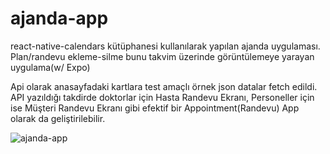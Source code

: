 # ajanda-app


react-native-calendars kütüphanesi kullanılarak yapılan ajanda uygulaması. Plan/randevu ekleme-silme bunu takvim üzerinde görüntülemeye yarayan uygulama(w/ Expo)

Api olarak anasayfadaki kartlara test amaçlı örnek json datalar fetch edildi. API yazıldığı takdirde doktorlar için Hasta Randevu Ekranı, Personeller için ise Müşteri Randevu Ekranı gibi efektif bir Appointment(Randevu) App olarak da geliştirilebilir.


![ajanda-app](https://user-images.githubusercontent.com/40762090/110319534-17b55280-8020-11eb-9268-7f3a3c678577.gif)

